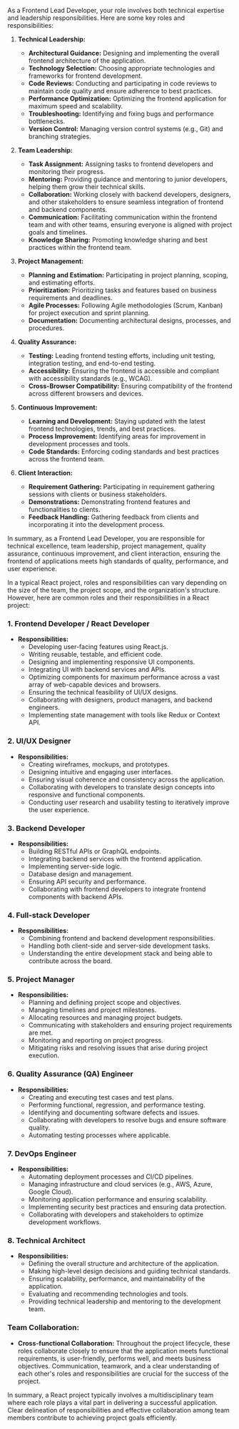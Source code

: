 As a Frontend Lead Developer, your role involves both technical expertise and leadership responsibilities. Here are some key roles and responsibilities:

1. **Technical Leadership:**
   - **Architectural Guidance:** Designing and implementing the overall frontend architecture of the application.
   - **Technology Selection:** Choosing appropriate technologies and frameworks for frontend development.
   - **Code Reviews:** Conducting and participating in code reviews to maintain code quality and ensure adherence to best practices.
   - **Performance Optimization:** Optimizing the frontend application for maximum speed and scalability.
   - **Troubleshooting:** Identifying and fixing bugs and performance bottlenecks.
   - **Version Control:** Managing version control systems (e.g., Git) and branching strategies.

2. **Team Leadership:**
   - **Task Assignment:** Assigning tasks to frontend developers and monitoring their progress.
   - **Mentoring:** Providing guidance and mentoring to junior developers, helping them grow their technical skills.
   - **Collaboration:** Working closely with backend developers, designers, and other stakeholders to ensure seamless integration of frontend and backend components.
   - **Communication:** Facilitating communication within the frontend team and with other teams, ensuring everyone is aligned with project goals and timelines.
   - **Knowledge Sharing:** Promoting knowledge sharing and best practices within the frontend team.

3. **Project Management:**
   - **Planning and Estimation:** Participating in project planning, scoping, and estimating efforts.
   - **Prioritization:** Prioritizing tasks and features based on business requirements and deadlines.
   - **Agile Processes:** Following Agile methodologies (Scrum, Kanban) for project execution and sprint planning.
   - **Documentation:** Documenting architectural designs, processes, and procedures.

4. **Quality Assurance:**
   - **Testing:** Leading frontend testing efforts, including unit testing, integration testing, and end-to-end testing.
   - **Accessibility:** Ensuring the frontend is accessible and compliant with accessibility standards (e.g., WCAG).
   - **Cross-Browser Compatibility:** Ensuring compatibility of the frontend across different browsers and devices.

5. **Continuous Improvement:**
   - **Learning and Development:** Staying updated with the latest frontend technologies, trends, and best practices.
   - **Process Improvement:** Identifying areas for improvement in development processes and tools.
   - **Code Standards:** Enforcing coding standards and best practices across the frontend team.

6. **Client Interaction:**
   - **Requirement Gathering:** Participating in requirement gathering sessions with clients or business stakeholders.
   - **Demonstrations:** Demonstrating frontend features and functionalities to clients.
   - **Feedback Handling:** Gathering feedback from clients and incorporating it into the development process.

In summary, as a Frontend Lead Developer, you are responsible for technical excellence, team leadership, project management, quality assurance, continuous improvement, and client interaction, ensuring the frontend of applications meets high standards of quality, performance, and user experience.


In a typical React project, roles and responsibilities can vary depending on the size of the team, the project scope, and the organization's structure. However, here are common roles and their responsibilities in a React project:

### 1. **Frontend Developer / React Developer**

- **Responsibilities:**
  - Developing user-facing features using React.js.
  - Writing reusable, testable, and efficient code.
  - Designing and implementing responsive UI components.
  - Integrating UI with backend services and APIs.
  - Optimizing components for maximum performance across a vast array of web-capable devices and browsers.
  - Ensuring the technical feasibility of UI/UX designs.
  - Collaborating with designers, product managers, and backend engineers.
  - Implementing state management with tools like Redux or Context API.

### 2. **UI/UX Designer**

- **Responsibilities:**
  - Creating wireframes, mockups, and prototypes.
  - Designing intuitive and engaging user interfaces.
  - Ensuring visual coherence and consistency across the application.
  - Collaborating with developers to translate design concepts into responsive and functional components.
  - Conducting user research and usability testing to iteratively improve the user experience.

### 3. **Backend Developer**

- **Responsibilities:**
  - Building RESTful APIs or GraphQL endpoints.
  - Integrating backend services with the frontend application.
  - Implementing server-side logic.
  - Database design and management.
  - Ensuring API security and performance.
  - Collaborating with frontend developers to integrate frontend components with backend APIs.

### 4. **Full-stack Developer**

- **Responsibilities:**
  - Combining frontend and backend development responsibilities.
  - Handling both client-side and server-side development tasks.
  - Understanding the entire development stack and being able to contribute across the board.

### 5. **Project Manager**

- **Responsibilities:**
  - Planning and defining project scope and objectives.
  - Managing timelines and project milestones.
  - Allocating resources and managing project budgets.
  - Communicating with stakeholders and ensuring project requirements are met.
  - Monitoring and reporting on project progress.
  - Mitigating risks and resolving issues that arise during project execution.

### 6. **Quality Assurance (QA) Engineer**

- **Responsibilities:**
  - Creating and executing test cases and test plans.
  - Performing functional, regression, and performance testing.
  - Identifying and documenting software defects and issues.
  - Collaborating with developers to resolve bugs and ensure software quality.
  - Automating testing processes where applicable.

### 7. **DevOps Engineer**

- **Responsibilities:**
  - Automating deployment processes and CI/CD pipelines.
  - Managing infrastructure and cloud services (e.g., AWS, Azure, Google Cloud).
  - Monitoring application performance and ensuring scalability.
  - Implementing security best practices and ensuring data protection.
  - Collaborating with developers and stakeholders to optimize development workflows.

### 8. **Technical Architect**

- **Responsibilities:**
  - Defining the overall structure and architecture of the application.
  - Making high-level design decisions and guiding technical standards.
  - Ensuring scalability, performance, and maintainability of the application.
  - Evaluating and recommending technologies and tools.
  - Providing technical leadership and mentoring to the development team.

### Team Collaboration:

- **Cross-functional Collaboration:** Throughout the project lifecycle, these roles collaborate closely to ensure that the application meets functional requirements, is user-friendly, performs well, and meets business objectives. Communication, teamwork, and a clear understanding of each other's roles and responsibilities are crucial for the success of the project.

In summary, a React project typically involves a multidisciplinary team where each role plays a vital part in delivering a successful application. Clear delineation of responsibilities and effective collaboration among team members contribute to achieving project goals efficiently.